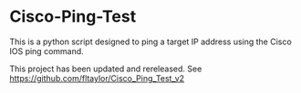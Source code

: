 Cisco-Ping-Test
===============

This is a python script designed to ping a target IP address using the Cisco IOS ping command.

This project has been updated and rereleased.  See https://github.com/fltaylor/Cisco_Ping_Test_v2
